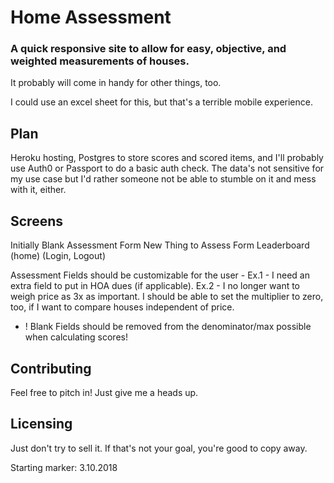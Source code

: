 # Home Assessment
### A quick responsive site to allow for easy, objective, and weighted measurements of houses. 

It probably will come in handy for other things, too.

I could use an excel sheet for this, but that's a terrible mobile experience.

## Plan 
Heroku hosting, Postgres to store scores and scored items, and I'll probably use Auth0 or Passport to do a basic auth check. The data's not sensitive for my use case but I'd rather someone not be able to stumble on it and mess with it, either.

## Screens
Initially Blank Assessment Form
New Thing to Assess Form 
Leaderboard (home)
(Login, Logout)

Assessment Fields should be customizable for the user - 
Ex.1 - I need an extra field to put in HOA dues (if applicable).
Ex.2 - I no longer want to weigh price as 3x as important. I should be able to set the multiplier to zero, too, if I want to compare houses independent of price.
* ! Blank Fields should be removed from the denominator/max possible when calculating scores!

## Contributing
Feel free to pitch in! Just give me a heads up.

## Licensing
Just don't try to sell it. If that's not your goal, you're good to copy away.

Starting marker: 3.10.2018
